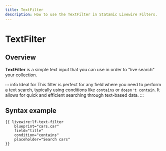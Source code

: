 ```yaml
---
title: TextFilter
description: How to use the TextFilter in Statamic Livewire Filters.
---
```


# TextFilter

## Overview

**TextFilter** is a simple text input that you can use in order to "live search" your collection.

::: info Ideal for
This filter is perfect for any field where you need to perform a text search, typically using conditions like `contains` or `doesn't contain`. It allows for quick and efficient searching through text-based data.
:::

## Syntax example

```antlers
{{ livewire:lf-text-filter
    blueprint="cars.car"
    field="title"
    condition="contains"
    placeholder="Search cars"
}}
``` 